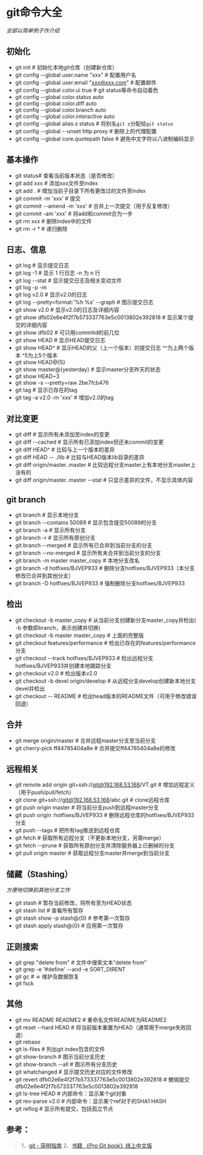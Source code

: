 # git命令大全

*全部以简单例子作介绍*

## 初始化

- git init	# 初始化本地git仓库（创建新仓库）
- git config --global user.name "xxx"	# 配置用户名
- git config --global user.email "xxx@xxx.com"	# 配置邮件
- git config --global color.ui true	# git status等命令自动着色
- git config --global color.status auto
- git config --global color.diff auto
- git config --global color.branch auto
- git config --global color.interactive auto
- git config --global alias.s status	# 将别名`git s`分配给`git status`
- git config --global --unset http.proxy	# 删除上的代理配置
- git config --global core.quotepath false	# 避免中文字符以八进制编码显示

## 基本操作

- git status# 查看当前版本状态（是否修改）
- git add xxx                                               # 添加xxx文件至index
- git add .                                                 # 增加当前子目录下所有更改过的文件至index
- git commit -m 'xxx'                                       # 提交
- git commit --amend -m 'xxx'                               # 合并上一次提交（用于反复修改）
- git commit -am 'xxx'                                      # 将add和commit合为一步
- git rm xxx                                                # 删除index中的文件
- git rm -r *                                               # 递归删除

## 日志、信息

- git log                                                   # 显示提交日志
- git log -1                                                # 显示 1 行日志 -n 为 n 行
- git log --stat                                            # 显示提交日志及相关变动文件
- git log -p -m
- git log v2.0                                              # 显示v2.0的日志
- git log --pretty=format:'%h %s' --graph                   # 图示提交日志
- git show v2.0                                             # 显示v2.0的日志及详细内容
- git show dfb02e6e4f2f7b573337763e5c0013802e392818         # 显示某个提交的详细内容
- git show dfb02                                   # 可只用commitid的前几位
- git show HEAD                                   # 显示HEAD提交日志
- git show HEAD^                                 # 显示HEAD的父（上一个版本）的提交日志 ^^为上两个版本 ^5为上5个版本
- git show HEAD@{5}
- git show master@{yesterday}         # 显示master分支昨天的状态
- git show HEAD~3
- git show -s --pretty=raw 2be7fcb476
- git tag                                                  # 显示已存在的tag
- git tag -a v2.0 -m 'xxx'                                  # 增加v2.0的tag

## 对比变更

- git diff                                                  # 显示所有未添加至index的变更
- git diff --cached                                         # 显示所有已添加index但还未commit的变更
- git diff HEAD^                                            # 比较与上一个版本的差异
- git diff HEAD -- ./lib                                    # 比较与HEAD版本lib目录的差异
- git diff origin/master..master                            # 比较远程分支master上有本地分支master上没有的
- git diff origin/master..master --stat                     # 只显示差异的文件，不显示具体内容

## git branch

- git branch                                                # 显示本地分支
- git branch --contains 50089                               # 显示包含提交50089的分支
- git branch -a                                             # 显示所有分支
- git branch -r                                             # 显示所有原创分支
- git branch --merged                                       # 显示所有已合并到当前分支的分支
- git branch --no-merged                                    # 显示所有未合并到当前分支的分支
- git branch -m master master_copy                          # 本地分支改名
- git branch -d hotfixes/BJVEP933                           # 删除分支hotfixes/BJVEP933（本分支修改已合并到其他分支）
- git branch -D hotfixes/BJVEP933                           # 强制删除分支hotfixes/BJVEP933

## 检出

- git checkout -b master_copy   # 从当前分支创建新分支master_copy并检出( -b 参数即branch，表示创建并切换)
- git checkout -b master master_copy                        # 上面的完整版
- git checkout features/performance                         # 检出已存在的features/performance分支
- git checkout --track hotfixes/BJVEP933                    # 检出远程分支hotfixes/BJVEP933并创建本地跟踪分支
- git checkout v2.0                                         			  # 检出版本v2.0
- git checkout -b devel origin/develop                       # 从远程分支develop创建新本地分支devel并检出
- git checkout -- README                                            # 检出head版本的README文件（可用于修改错误回退）

## 合并

- git merge origin/master                                   # 合并远程master分支至当前分支
- git cherry-pick ff44785404a8e                         # 合并提交ff44785404a8e的修改

## 远程相关

- git remote add origin git+ssh://git@192.168.53.168/VT.git # 增加远程定义（用于push/pull/fetch）
- git clone git+ssh://git@192.168.53.168/abc.git             # clone远程仓库
- git push origin master                                    # 将当前分支push到远程master分支
- git push origin :hotfixes/BJVEP933                        # 删除远程仓库的hotfixes/BJVEP933分支
- git push --tags                                           # 把所有tag推送到远程仓库
- git fetch                                                 # 获取所有远程分支（不更新本地分支，另需merge）
- git fetch --prune                                         # 获取所有原创分支并清除服务器上已删掉的分支
- git pull origin master                                    # 获取远程分支master并merge到当前分支

## 储藏（Stashing）

*方便地切换到其他分支工作*

- git stash                                                 # 暂存当前修改，将所有至为HEAD状态
- git stash list                                            # 查看所有暂存
- git stash show -p stash@{0}                               # 参考第一次暂存
- git stash apply stash@{0}                                 # 应用第一次暂存

## 正则搜索

- git grep "delete from"      # 文件中搜索文本“delete from”
- git grep -e '#define' --and -e SORT_DIRENT
- git gc							  # ☠ 维护及数据恢复
- git fsck

## 其他

- git mv README README2                                     # 重命名文件README为README2
- git reset --hard HEAD                                     # 将当前版本重置为HEAD（通常用于merge失败回退）
- git rebase
- git ls-files                                              # 列出git index包含的文件
- git show-branch                                           # 图示当前分支历史
- git show-branch --all                                     # 图示所有分支历史
- git whatchanged                                           # 显示提交历史对应的文件修改
- git revert dfb02e6e4f2f7b573337763e5c0013802e392818       # 撤销提交dfb02e6e4f2f7b573337763e5c0013802e392818
- git ls-tree HEAD                                          # 内部命令：显示某个git对象
- git rev-parse v2.0                                        # 内部命令：显示某个ref对于的SHA1 HASH
- git reflog                                                # 显示所有提交，包括孤立节点

## 参考：

> 1、[git - 简明指南](http://rogerdudler.github.io/git-guide/index.zh.html)
> 2、[书籍 《Pro Git book》线上中文版](https://git-scm.com/book/zh/v2/)